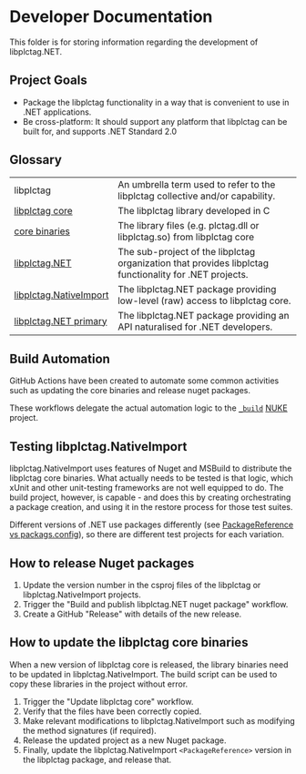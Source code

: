# Developer Documentation

This folder is for storing information regarding the development of libplctag.NET.

## Project Goals

* Package the libplctag functionality in a way that is convenient to use in .NET applications.
* Be cross-platform: It should support any platform that libplctag can be built for, and supports .NET Standard 2.0


## Glossary

|  |  |
|--|--|
| libplctag | An umbrella term used to refer to the libplctag collective and/or capability. |
| [libplctag core](https://github.com/libplctag/libplctag) | The libplctag library developed in C |
| [core binaries](https://github.com/libplctag/libplctag) | The library files (e.g. plctag.dll or libplctag.so) from libplctag core |
| [libplctag.NET](https://github.com/libplctag/libplctag.NET) | The sub-project of the libplctag organization that provides libplctag functionality for .NET projects. |
| [libplctag.NativeImport](https://www.nuget.org/packages/libplctag.NativeImport/) | The libplctag.NET package providing low-level (raw) access to libplctag core. |
| [libplctag.NET primary](https://www.nuget.org/packages/libplctag/) | The libplctag.NET package providing an API naturalised for .NET developers. |



## Build Automation

GitHub Actions have been created to automate some common activities such as updating the core binaries and release nuget packages.

These workflows delegate the actual automation logic to the [`_build`](../build) [NUKE](https://nuke.build/) project.

## Testing libplctag.NativeImport

libplctag.NativeImport uses features of Nuget and MSBuild to distribute the libplctag core binaries.
What actually needs to be tested is that logic, which xUnit and other unit-testing frameworks are not well equipped to do.
The build project, however, is capable - and does this by creating orchestrating a package creation, and using it in the restore process for those test suites.

Different versions of .NET use packages differently (see [PackageReference vs packags.config](https://learn.microsoft.com/en-us/nuget/consume-packages/migrate-packages-config-to-package-reference)), so there are different test projects for each variation.


## How to release Nuget packages

1. Update the version number in the csproj files of the libplctag or libplctag.NativeImport projects.
2. Trigger the "Build and publish libplctag.NET nuget package" workflow.
4. Create a GitHub "Release" with details of the new release.

## How to update the libplctag core binaries

When a new version of libplctag core is released, the library binaries need to be updated in libplctag.NativeImport.
The build script can be used to copy these libraries in the project without error.

1. Trigger the "Update libplctag core" workflow.
2. Verify that the files have been correctly copied.
3. Make relevant modifications to libplctag.NativeImport such as modifying the method signatures (if required).
4. Release the updated project as a new Nuget package.
5. Finally, update the libplctag.NativeImport `<PackageReference>` version in the libplctag package, and release that.
